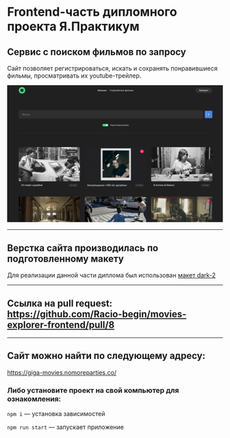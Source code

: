 # Frontend-часть дипломного проекта Я.Практикум

## Сервис с поиском фильмов по запросу
Сайт позволяет регистрироваться, искать и сохранять понравившиеся фильмы, просматривать их youtube-трейлер.

![Главная страница фильмотеки](https://github.com/Racio-begin/movies-explorer-frontend/blob/main/src/images/main_page.png)

 --- 

## Верстка сайта производилась по подготовленному макету
Для реализации данной части диплома был использован [макет dark-2](https://www.figma.com/file/6FMWkB94wE7KTkcCgUXtnC/light-1?type=design&node-id=1-7266&mode=design&t=zNus89utRChXTMkx-0)

 --- 

## Ссылка на pull request: https://github.com/Racio-begin/movies-explorer-frontend/pull/8

 --- 

## Сайт можно найти по следующему адресу:
https://giga-movies.nomoreparties.co/

### Либо установите проект на свой компьютер для ознакомления:

```npm i``` — установка зависимостей

```npm run start``` — запускает приложение
